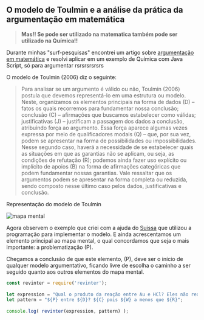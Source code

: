 ## O modelo de Toulmin e a análise da prática da argumentação em matemática

> **Mas!! Se pode ser utilizado na matematica também pode ser utilizado na Química!!**

Durante minhas "surf-pesquisas" encontrei um artigo sobre [argumentação em matemática](https://drive.google.com/file/d/0B9E62eWntClqc1dVODlpZFdMVms/view) e resolvi aplicar em um exemplo de Química com Java Script, só para argumentar rsrsrsrsrsrs

O modelo de Toulmin (2006) diz o seguinte:

> Para analisar se um argumento é válido ou não, Toulmin (2006) postula que devemos representá-lo em uma estrutura ou modelo. Neste, organizamos os elementos principais na forma de dados (D) – fatos os quais recorremos para fundamentar nossa conclusão; conclusão (C) – afirmações que buscamos estabelecer como válidas; justificativas (J) – justificam a passagem dos dados a conclusão, atribuindo força ao argumento. Essa força aparece algumas vezes expressa por meio de qualificadores modais (Q) – que, por sua vez, podem se apresentar na forma de possibilidades ou impossibilidades. Nesse segundo caso, haverá a necessidade de se estabelecer quais as situações em que as garantias não se aplicam, ou seja, as condições de refutação (R); podemos ainda fazer uso explícito ou implícito de apoios (B) na forma de afirmações categóricas que podem fundamentar nossas garantias. Vale ressaltar que os argumentos podem se apresentar na forma completa ou reduzida, sendo composto nesse último caso pelos dados, justificativas e conclusão.

Representação do modelo de Toulmin

![mapa mental](http://www.scielo.br/img/revistas/epec/v16n3//1983-2117-epec-16-03-00147-gf1.png)


Agora observem o exemplo que criei com a ajuda do [Suissa](https://github.com/suissa) que utilizou a programação para implementar o modelo. E ainda acrescentamos um elemento principal ao mapa mental, o qual concordamos que seja o mais importante: a problematização (P).

Chegamos a conclusão de que este elemento, (P), deve ser o início de qualquer modelo argumentativo, ficando livre de escolha o caminho a ser seguido quanto aos outros elementos do mapa mental.

```js
const revinter = require('revinter');
 
let expression = "Qual o produto da reação entre Au e HCl? Eles não reagem, pois o Au não consegue deslocar o H a menos que o Au reaja com um ácido fumegante";
let pattern = "${P} entre ${D}? ${C} pois ${W} a menos que ${R}";
 
console.log( revinter(expression, pattern) );
```


